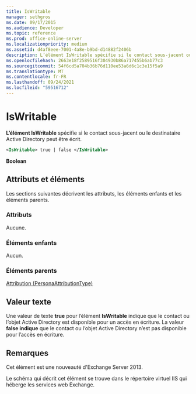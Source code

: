 ```yaml
---
title: IsWritable
manager: sethgros
ms.date: 09/17/2015
ms.audience: Developer
ms.topic: reference
ms.prod: office-online-server
ms.localizationpriority: medium
ms.assetid: d4af8eee-7001-4a8e-b9bd-d14882f2406b
description: L’élément IsWritable spécifie si le contact sous-jacent ou le destinataire Active Directory peut être écrit.
ms.openlocfilehash: 2663e18f2589516f304930b86a717455b6ab77c3
ms.sourcegitcommit: 54f6cd5a704b36b76d110ee53a6d6c1c3e15f5a9
ms.translationtype: MT
ms.contentlocale: fr-FR
ms.lasthandoff: 09/24/2021
ms.locfileid: "59516712"
---
```

# <a name="iswritable"></a>IsWritable

**L’élément IsWritable** spécifie si le contact sous-jacent ou le destinataire Active Directory peut être écrit. 
  
```XML
<IsWritable> true | false </IsWritable>
```

 **Boolean**
## <a name="attributes-and-elements"></a>Attributs et éléments

Les sections suivantes décrivent les attributs, les éléments enfants et les éléments parents.
  
### <a name="attributes"></a>Attributs

Aucune.
  
### <a name="child-elements"></a>Éléments enfants

Aucun.
  
### <a name="parent-elements"></a>Éléments parents

[Attribution (PersonaAttributionType)](attribution-personaattributiontype.md)
  
## <a name="text-value"></a>Valeur texte

Une valeur de texte **true** pour l’élément **IsWritable** indique que le contact ou l’objet Active Directory est disponible pour un accès en écriture. La valeur **false indique** que le contact ou l’objet Active Directory n’est pas disponible pour l’accès en écriture. 
  
## <a name="remarks"></a>Remarques

Cet élément est une nouveauté d'Exchange Server 2013.
  
Le schéma qui décrit cet élément se trouve dans le répertoire virtuel IIS qui héberge les services web Exchange.
  

